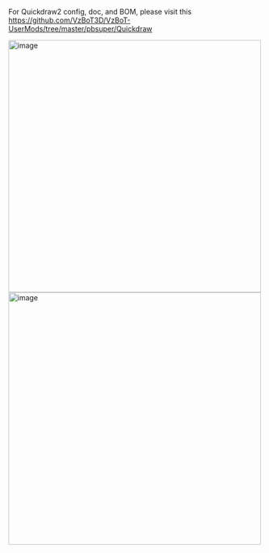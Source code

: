 For Quickdraw2 config, doc, and BOM, please visit this https://github.com/VzBoT3D/VzBoT-UserMods/tree/master/pbsuper/Quickdraw 

<img width="500" alt="image" src="https://user-images.githubusercontent.com/37383368/213067883-2bff8fd7-91b2-4ac7-b813-1c6ac26e9350.png"><img width="500" alt="image" src="https://user-images.githubusercontent.com/37383368/213069176-9092d9e3-751d-47b9-a009-6e1e8def4101.png">


